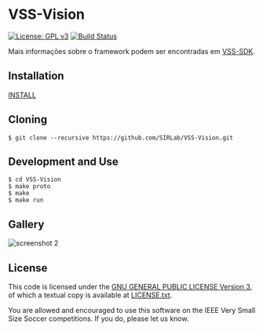 VSS-Vision 
==========
[![License: GPL v3](https://img.shields.io/badge/License-GPL%20v3-blue.svg)][gpl3]
[![Build Status](https://travis-ci.org/SIRLab/VSS-Vision.svg?branch=master)][travis]


Mais informações sobre o framework podem ser encontradas em [VSS-SDK][vss-sdk].


Installation
------------
[INSTALL][install]

Cloning
-------
```
$ git clone --recursive https://github.com/SIRLab/VSS-Vision.git
```

Development and Use
-------------------
```
$ cd VSS-Vision
$ make proto
$ make
$ make run
```


Gallery
-------
![screenshot 2](https://raw.githubusercontent.com/SIRLab/VSS-Vision/master/images/top.png)



License
-------

This code is licensed under the [GNU GENERAL PUBLIC LICENSE Version 3][gpl3], of which a textual copy is available at [LICENSE.txt](LICENSE.txt).

You are allowed and encouraged to use this software on the IEEE Very Small Size Soccer competitions.  If you do, please let us know.

[vss-sdk]: http://sirlab.github.io/VSS-SDK
[gpl3]: http://www.gnu.org/licenses/gpl-3.0/
[travis]: https://travis-ci.org/SIRLab/VSS-Vision
[install]: https://github.com/SIRLab/VSS-Vision/blob/master/INSTALL.md







